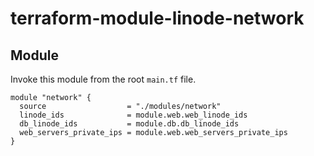 # terraform-module-linode-network

## Module

Invoke this module from the root `main.tf` file.

```hcl
module "network" {
  source                  = "./modules/network"
  linode_ids              = module.web.web_linode_ids
  db_linode_ids           = module.db.db_linode_ids
  web_servers_private_ips = module.web.web_servers_private_ips
}
```
